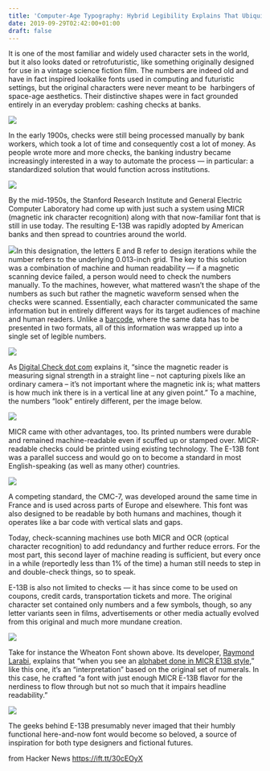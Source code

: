 ```yaml
---
title: 'Computer-Age Typography: Hybrid Legibility Explains That Ubiquitous Check Font'
date: 2019-09-29T02:42:00+01:00
draft: false
---
```


It is one of the most familiar and widely used character sets in the world, but it also looks dated or retrofuturistic, like something originally designed for use in a vintage science fiction film. The numbers are indeed old and have in fact inspired lookalike fonts used in computing and futuristic settings, but the original characters were never meant to be  harbingers of space-age aesthetics. Their distinctive shapes were in fact grounded entirely in an everyday problem: cashing checks at banks.

[![](https://99percentinvisible.org/app/uploads/2019/08/sample-check-600x263.png)](https://99percentinvisible.org/app/uploads/2019/08/sample-check.png)

In the early 1900s, checks were still being processed manually by bank workers, which took a lot of time and consequently cost a lot of money. As people wrote more and more checks, the banking industry became increasingly interested in a way to automate the process — in particular: a standardized solution that would function across institutions.

[![](https://99percentinvisible.org/app/uploads/2019/08/check-example-600x227.jpg)](https://99percentinvisible.org/app/uploads/2019/08/check-example.jpg)

By the mid-1950s, the Stanford Research Institute and General Electric Computer Laboratory had come up with just such a system using MICR (magnetic ink character recognition) along with that now-familiar font that is still in use today. The resulting E-13B was rapidly adopted by American banks and then spread to countries around the world.

[![](https://99percentinvisible.org/app/uploads/2019/08/grid-300x416.jpg)](https://99percentinvisible.org/app/uploads/2019/08/grid.jpg)In this designation, the letters E and B refer to design iterations while the number refers to the underlying 0.013-inch grid. The key to this solution was a combination of machine and human readability — if a magnetic scanning device failed, a person would need to check the numbers manually. To the machines, however, what mattered wasn’t the shape of the numbers as such but rather the magnetic waveform sensed when the checks were scanned. Essentially, each character communicated the same information but in entirely different ways for its target audiences of machine and human readers. Unlike a [barcode](https://99percentinvisible.org/episode/barcodes/), where the same data has to be presented in two formats, all of this information was wrapped up into a single set of legible numbers.

[![](https://99percentinvisible.org/app/uploads/2019/08/micr-char-600x67.png)](https://99percentinvisible.org/app/uploads/2019/08/micr-char.png)

As [Digital Check dot com](https://www.digitalcheck.com/micr-weird-font-magnetic-printing/) explains it, “since the magnetic reader is measuring signal strength in a straight line – not capturing pixels like an ordinary camera – it’s not important where the magnetic ink is; what matters is how much ink there is in a vertical line at any given point.” To a machine, the numbers “look” entirely different, per the image below.

[![](https://99percentinvisible.org/app/uploads/2019/08/digital-check-com-image-600x300.jpg)](https://99percentinvisible.org/app/uploads/2019/08/digital-check-com-image.jpg)

MICR came with other advantages, too. Its printed numbers were durable and remained machine-readable even if scuffed up or stamped over. MICR-readable checks could be printed using existing technology. The E-13B font was a parallel success and would go on to become a standard in most English-speaking (as well as many other) countries.

[![](https://99percentinvisible.org/app/uploads/2019/08/cmc7-600x86.jpg)](https://99percentinvisible.org/app/uploads/2019/08/cmc7.jpg)

A competing standard, the CMC-7, was developed around the same time in France and is used across parts of Europe and elsewhere. This font was also designed to be readable by both humans and machines, though it operates like a bar code with vertical slats and gaps.

Today, check-scanning machines use both MICR and OCR (optical character recognition) to add redundancy and further reduce errors. For the most part, this second layer of machine reading is sufficient, but every once in a while (reportedly less than 1% of the time) a human still needs to step in and double-check things, so to speak.

E-13B is also not limited to checks — it has since come to be used on coupons, credit cards, transportation tickets and more. The original character set contained only numbers and a few symbols, though, so any letter variants seen in films, advertisements or other media actually evolved from this original and much more mundane creation.

[![](https://99percentinvisible.org/app/uploads/2019/08/example-600x300.png)](https://99percentinvisible.org/app/uploads/2019/08/example.png)

Take for instance the Wheaton Font shown above. Its developer, [Raymond Larabi](https://en.wikipedia.org/wiki/Ray_Larabie), explains that “when you see an [alphabet done in MICR E13B style](https://www.fontspace.com/category/check),” like this one, it’s an “interpretation” based on the original set of numerals. In this case, he crafted “a font with just enough MICR E-13B flavor for the nerdiness to flow through but not so much that it impairs headline readability.”

[![](https://99percentinvisible.org/app/uploads/2019/08/3rdb-600x300.png)](https://99percentinvisible.org/app/uploads/2019/08/3rdb.png)

The geeks behind E-13B presumably never imaged that their humbly functional here-and-now font would become so beloved, a source of inspiration for both type designers and fictional futures.

  
  
from Hacker News https://ift.tt/30cEOyX
